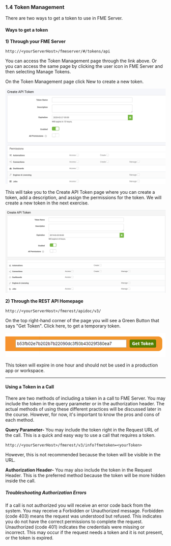 ### 1.4 Token Management

There are two ways to get a token to use in FME Server.

#### Ways to get a token


**1) Through your FME Server**

    http://<yourServerHost>/fmeserver/#/tokens/api

You can access the Token Management page through the link above. Or you can access the same page by clicking the user icon in FME Server and then selecting Manage Tokens.

On the Token Management page click New to create a new token.  

![](./Images/image1.4.1.tokenman.png)

This will take you to the Create API Token page where you can create a token, add a description, and assign the permissions for the token. We will create a new token in the next exercise.

![](./Images/image1.4.2.createtoken.png)



**2) Through the REST API Homepage**

    http://<yourServerHost>/fmerest/apidoc/v3/

On the top right-hand corner of the page you will see a Green Button that says "Get Token". Click here, to get a temporary token.



![](./Images/image1.4.3.GetToken.png)

This token will expire in one hour and should not be used in a production app or workspace.

---


#### Using a Token in a Call

There are two methods of including a token in a call to FME Server. You may
include the token in the query parameter or in the authorization header. The actual methods of using these different practices will
be discussed later in the course. However, for now, it's important to
know the pros and cons of each method.

**Query Parameter-** You may include the token right in the Request URL
of the call. This is a quick and easy way to use a call that requires a
token.

    http://<yourServerHost>/fmerest/v3/info?fmetoken=<yourToken>

However, this is not recommended because the token will be visible in
the URL.

**Authorization Header-** You may also include the token in the Request
Header. This is the preferred method because the token will be more hidden
inside the call.

##### Troubleshooting Authorization Errors

If a call is not authorized you will receive an error code back from the
system. You may receive a Forbidden or Unauthorized message. Forbidden
(code 403) means the request was understood but refused. This indicates
you do not have the correct permissions to complete the request.
Unauthorized (code 401) indicates the credentials were missing or
incorrect. This may occur if the request needs a token and it is not
present, or the token is expired.
